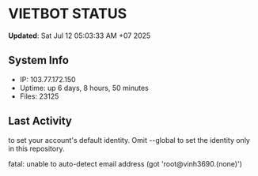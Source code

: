 # VIETBOT STATUS
**Updated**: Sat Jul 12 05:03:33 AM +07 2025

## System Info
- IP: 103.77.172.150
- Uptime: up 6 days, 8 hours, 50 minutes
- Files: 23125

## Last Activity

to set your account's default identity.
Omit --global to set the identity only in this repository.

fatal: unable to auto-detect email address (got 'root@vinh3690.(none)')
